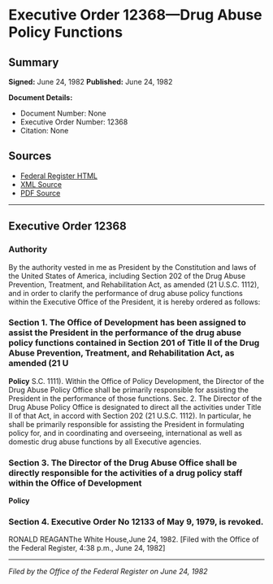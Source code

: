 # Executive Order 12368—Drug Abuse Policy Functions

## Summary

**Signed:** June 24, 1982
**Published:** June 24, 1982

**Document Details:**
- Document Number: None
- Executive Order Number: 12368
- Citation: None

## Sources
- [Federal Register HTML](https://www.presidency.ucsb.edu/documents/executive-order-12368-drug-abuse-policy-functions)
- [XML Source](None)
- [PDF Source](None)

---

## Executive Order 12368

### Authority

By the authority vested in me as President by the Constitution and laws of the United States of America, including Section 202 of the Drug Abuse Prevention, Treatment, and Rehabilitation Act, as amended (21 U.S.C. 1112), and in order to clarify the performance of drug abuse policy functions within the Executive Office of the President, it is hereby ordered as follows:
### Section 1. The Office of  Development has been assigned to assist the President in the performance of the drug abuse policy functions contained in Section 201 of Title II of the Drug Abuse Prevention, Treatment, and Rehabilitation Act, as amended (21 U

**Policy**
S.C. 1111). Within the Office of Policy Development, the Director of the Drug Abuse Policy Office shall be primarily responsible for assisting the President in the performance of those functions. Sec. 2. The Director of the Drug Abuse Policy Office is designated to direct all the activities under Title II of that Act, in accord with Section 202 (21 U.S.C. 1112). In particular, he shall be primarily responsible for assisting the President in formulating policy for, and in coordinating and overseeing, international as well as domestic drug abuse functions by all Executive agencies.

### Section 3. The Director of the Drug Abuse  Office shall be directly responsible for the activities of a drug policy staff within the Office of  Development

**Policy**

### Section 4. Executive Order No 12133 of May 9, 1979, is revoked.

RONALD REAGANThe White House,June 24, 1982.
[Filed with the Office of the Federal Register, 4:38 p.m., June 24, 1982]

---

*Filed by the Office of the Federal Register on June 24, 1982*
